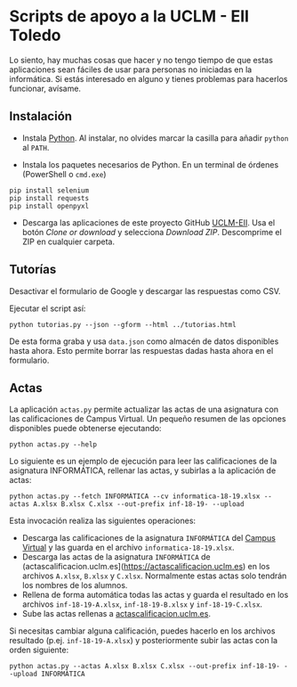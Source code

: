# Scripts de apoyo a la UCLM - EII Toledo

Lo siento, hay muchas cosas que hacer y no tengo tiempo de que estas aplicaciones sean fáciles de usar para personas no iniciadas en la informática.  Si estás interesado en alguno y tienes problemas para hacerlos funcionar, avísame.

## Instalación

* Instala [Python](http://python.org).  Al instalar, no olvides marcar la casilla para añadir `python` al `PATH`.

* Instala los paquetes necesarios de Python.  En un terminal de órdenes (PowerShell o `cmd.exe`)

```
pip install selenium
pip install requests
pip install openpyxl
```

* Descarga las aplicaciones de este proyecto GitHub [UCLM-EII](http://github.com/FranciscoMoya/uclm-eii). Usa el botón *Clone or download* y selecciona *Download ZIP*.  Descomprime el ZIP en cualquier carpeta.

## Tutorías

Desactivar el formulario de Google y descargar las respuestas como CSV.

Ejecutar el script así:

```
python tutorias.py --json --gform --html ../tutorias.html
```

De esta forma graba y usa `data.json` como almacén de datos disponibles hasta ahora.  Esto permite borrar las respuestas dadas hasta ahora en el formulario.

## Actas

La aplicación `actas.py` permite actualizar las actas de una asignatura con las calificaciones de Campus Virtual.  Un pequeño resumen de las opciones disponibles puede obtenerse ejecutando:

```
python actas.py --help
```

Lo siguiente es un ejemplo de ejecución para leer las calificaciones de la asignatura INFORMÁTICA, rellenar las actas, y subirlas a la aplicación de actas:

```
python actas.py --fetch INFORMÁTICA --cv informatica-18-19.xlsx --actas A.xlsx B.xlsx C.xlsx --out-prefix inf-18-19- --upload
```

Esta invocación realiza las siguientes operaciones:

* Descarga las calificaciones de la asignatura `INFORMÁTICA` del [Campus Virtual](https://campusvirtual.uclm.es) y las guarda en el archivo `informatica-18-19.xlsx`.
* Descarga las actas de la asignatura `INFORMÁTICA` de (actascalificacion.uclm.es](https://actascalificacion.uclm.es) en los archivos `A.xlsx`, `B.xlsx` y `C.xlsx`. Normalmente estas actas solo tendrán los nombres de los alumnos.
* Rellena de forma automática todas las actas y guarda el resultado en los archivos `inf-18-19-A.xlsx`, `inf-18-19-B.xlsx` y `inf-18-19-C.xlsx`.
* Sube las actas rellenas a [actascalificacion.uclm.es](https://actascalificacion.uclm.es).

Si necesitas cambiar alguna calificación, puedes hacerlo en los archivos resultado (p.ej. `inf-18-19-A.xlsx`) y posteriormente subir las actas con la orden siguiente:

```
python actas.py --actas A.xlsx B.xlsx C.xlsx --out-prefix inf-18-19- --upload INFORMÁTICA
```

